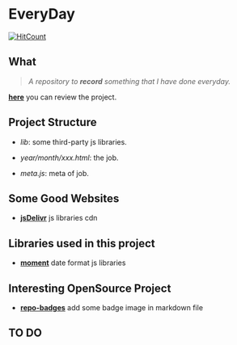 # EveryDay

[![HitCount](http://hits.dwyl.com/kongfu-cat/EveryDay.svg)](http://hits.dwyl.com/kongfu-cat/EveryDay)

## What

> *A repository to **record** something that I have done everyday.*

**[here](https://kongfu-cat.github.io/EveryDay/)** you can review the project.

## Project Structure

- *lib*: some third-party js libraries.

- *year/month/xxx.html*: the job.

- *meta.js*: meta of job.

## Some Good Websites

- **[jsDelivr](https://www.jsdelivr.com/)** js libraries cdn

## Libraries used in this project

- **[moment](https://momentjs.com/)** date format js libraries

## Interesting OpenSource Project

- **[repo-badges](https://github.com/dwyl/repo-badges)** add some badge image in markdown file

## TO DO
